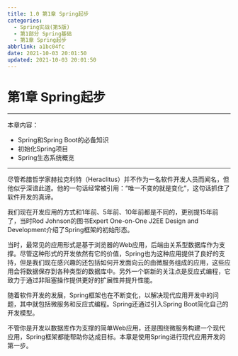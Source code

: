```yaml
---
title: 1.0 第1章 Spring起步
categories:
  - Spring实战(第5版)
  - 第1部分 Spring基础
  - 第1章 Spring起步
abbrlink: a1bc04fc
date: 2021-10-03 20:01:50
updated: 2021-10-03 20:01:50
---
```

# 第1章 Spring起步
___
本章内容：
- Spring和Spring Boot的必备知识
- 初始化Spring项目
- Spring生态系统概览
___

尽管希腊哲学家赫拉克利特（Heraclitus）并不作为一名软件开发人员而闻名，但他似乎深谙此道。他的一句话经常被引用：“唯一不变的就是变化”，这句话抓住了软件开发的真谛。

我们现在开发应用的方式和1年前、5年前、10年前都是不同的，更别提15年前了，当时Rod Johnson的图书Expert One-on-One J2EE Design and Development介绍了Spring框架的初始形态。

当时，最常见的应用形式是基于浏览器的Web应用，后端由关系型数据库作为支撑。尽管这种形式的开发依然有它的价值，Spring也为这种应用提供了良好的支持，但是我们现在感兴趣的还包括如何开发面向云的由微服务组成的应用，这些应用会将数据保存到各种类型的数据库中。另外一个崭新的关注点是反应式编程，它致力于通过非阻塞操作提供更好的扩展性并提升性能。

随着软件开发的发展，Spring框架也在不断变化，以解决现代应用开发中的问题，其中就包括微服务和反应式编程。Spring还通过引入Spring Boot简化自己的开发模型。

不管你是开发以数据库作为支撑的简单Web应用，还是围绕微服务构建一个现代应用，Spring框架都能帮助你达成目标。本章是使用Spring进行现代应用开发的第一步。
